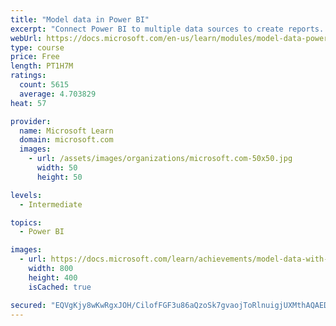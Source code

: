 ```yaml
---
title: "Model data in Power BI"
excerpt: "Connect Power BI to multiple data sources to create reports. Define the relationship between your data sources."
webUrl: https://docs.microsoft.com/en-us/learn/modules/model-data-power-bi/
type: course
price: Free
length: PT1H7M
ratings:
  count: 5615
  average: 4.703829
heat: 57

provider:
  name: Microsoft Learn
  domain: microsoft.com
  images:
    - url: /assets/images/organizations/microsoft.com-50x50.jpg
      width: 50
      height: 50

levels:
  - Intermediate

topics:
  - Power BI

images:
  - url: https://docs.microsoft.com/learn/achievements/model-data-with-power-bi-desktop-social.png
    width: 800
    height: 400
    isCached: true

secured: "EQVgKjy8wKwRgxJOH/CilofFGF3u86aQzoSk7gvaojToRlnuigjUXMthAQAED5X1y2B/bUIsEJdPrLRZ3vHwsF83ScWNMCt/47om5mfgyMVguTfq+lZu5NVq/y4yOpmDNTpP0TzYH+62fxA/WShwjIOUBsZOleeDnCZJWwrRxse9dEbQjxaF8S9TB9wwyM4rwpJVpAeYiD2pw9MVxCrUAGYcIBwk18rWO3mtpUL2Y6645Zq6ceMZY930lFbVty84YFoRlhwYJW7dSxhYa79RayD/01YevG/TFUH//pDWN3vxxhlYlq/PtIeIhQJKm/Yvoqka0DwrcySWJXbBOntDSoqEmLrlGBSaSMv8ejZOX1GgVI27MVyJNSeMNqqh3ZeSVrBUHy8HUKajgPLMUBw4vDxHV659qKBgR7AmgFGnHiE=;dbo7chNl1Q2Hrsx4UI7r9A=="
---
```


